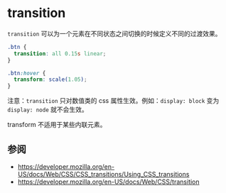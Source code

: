 # transition

`transition` 可以为一个元素在不同状态之间切换的时候定义不同的过渡效果。

```css
.btn {
  transition: all 0.15s linear;
}

.btn:hover {
  transform: scale(1.05);
}
```

注意：`transition` 只对数值类的 css 属性生效。例如：`display: block` 变为 `display: node` 就不会生效。

transform 不适用于某些内联元素。

## 参阅

- <https://developer.mozilla.org/en-US/docs/Web/CSS/CSS_transitions/Using_CSS_transitions>
- <https://developer.mozilla.org/en-US/docs/Web/CSS/transition>
